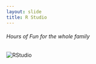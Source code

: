 ```yaml
---
layout: slide
title: R Studio
---
```

###### Hours of Fun for the whole family
![RStudio]({{site.baseurl}}/assets/images/rStudio.png)
